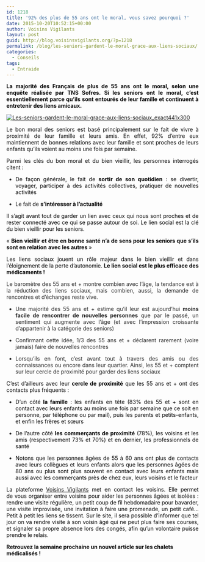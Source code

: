 ```yaml
---
id: 1218
title: '92% des plus de 55 ans ont le moral, vous savez pourquoi ?'
date: 2015-10-20T10:52:15+00:00
author: Voisins Vigilants
layout: post
guid: http://blog.voisinsvigilants.org/?p=1218
permalink: /blog/les-seniors-gardent-le-moral-grace-aux-liens-sociaux/
categories:
  - Conseils
tags:
  - Entraide
---
```

<p style="color: #000000; text-align: justify;">
  <span style="color: #000000;"><strong>La majorité des Français de plus de 55 ans ont le moral, selon une enquête réalisée par TNS Sofres. Si les seniors ont le moral, c&rsquo;est essentiellement parce qu&rsquo;ils sont entourés de leur famille et continuent à entretenir des liens amicaux. </strong></span>
</p>

<p style="color: #000000; text-align: justify;">
  <a href="./../../images/2015/09/Les-seniors-gardent-le-moral-grace-aux-liens-sociaux_exact441x300.jpg"><img class="aligncenter  wp-image-1221" src="./../../images/2015/09/Les-seniors-gardent-le-moral-grace-aux-liens-sociaux_exact441x300.jpg" alt="Les-seniors-gardent-le-moral-grace-aux-liens-sociaux_exact441x300"/></a>
</p>

<p style="color: #000000; text-align: justify;">
  Le bon moral des seniors est basé principalement sur le fait de vivre à proximité de leur famille et leurs amis. En effet, 92% d&rsquo;entre eux maintiennent de bonnes relations avec leur famille et sont proches de leurs enfants qu&rsquo;ils voient au moins une fois par semaine.
</p>

<p style="color: #262626; text-align: justify;">
  <span style="color: #000000;">Parmi les clés du bon moral et du bien vieillir, les personnes interrogés citent :</span>
</p>

<ul style="color: #262626;">
  <li style="text-align: justify;">
    <span style="color: #000000;">De façon générale, le fait de <strong>sortir de son quotidien</strong> : se divertir, voyager, participer à des activités collectives, pratiquer de nouvelles activités</span>
  </li>
</ul>

<ul style="color: #262626;">
  <li style="text-align: justify;">
    <span style="color: #000000;">Le fait de <strong>s’intéresser à l’actualité</strong></span>
  </li>
</ul>

<p style="color: #262626; text-align: justify;">
  <span style="color: #000000;">Il s’agit avant tout de<strong> </strong>garder un lien avec ceux qui nous sont proches et de rester connecté avec ce qui se passe autour de soi. Le lien social est la clé du bien vieillir pour les seniors.</span>
</p>

<p style="color: #262626; text-align: justify;">
  <span style="color: #000000;">« <strong>Bien vieillir et être en bonne santé n’a de sens pour les seniors que s’ils sont en relation</strong> <strong>avec les autres </strong>»</span>
</p>

<p style="color: #262626; text-align: justify;">
  <span style="color: #000000;">Les liens sociaux jouent un rôle majeur dans le bien vieillir et dans l’éloignement de la perte d’autonomie. <strong>Le lien social est le plus efficace des médicaments !</strong><strong> </strong></span>
</p>

<p style="color: #262626; text-align: justify;">
  Le baromètre des 55 ans et + montre combien avec l’âge, la tendance est à la réduction des liens sociaux, mais combien, aussi, la demande de rencontres et d’échanges reste vive.
</p>

<ul style="color: #262626; text-align: justify;">
  <li>
    Une majorité des 55 ans et + estime qu’il leur est aujourd’hui <strong>moins facile de rencontrer de nouvelles personnes</strong> que par le passé, un sentiment qui augmente avec l’âge (et avec l’impression croissante d’appartenir à la catégorie des seniors)
  </li>
</ul>

<ul style="color: #262626; text-align: justify;">
  <li>
    Confirmant cette idée, 1/3 des 55 ans et + déclarent rarement (voire jamais) faire de nouvelles rencontres
  </li>
</ul>

<ul style="color: #262626;">
  <li style="text-align: justify;">
    Lorsqu’ils en font, c’est avant tout à travers des amis ou des connaissances ou encore dans leur quartier. Ainsi, les 55 et + comptent sur leur cercle de proximité pour garder des liens sociaux
  </li>
</ul>

<p style="color: #262626; text-align: justify;">
  <span style="color: #000000;">C’est d’ailleurs avec leur <strong>cercle de proximité</strong> que les 55 ans et + ont des contacts plus fréquents : </span>
</p>

<ul style="color: #262626; text-align: justify;">
  <li>
    <span style="color: #000000;">D’un côté<strong> la famille</strong> : les enfants en tête (83% des 55 et + sont en contact avec leurs enfants au moins une fois par semaine que ce soit en personne, par téléphone ou par mail), puis les parents et petits-enfants, et enfin les frères et sœurs</span>
  </li>
</ul>

<ul style="color: #262626; text-align: justify;">
  <li>
    <span style="color: #000000;">De l’autre côté <strong>les commerçants de proximité</strong> (78%), les voisins et les amis (respectivement 73% et 70%) et en dernier, les professionnels de santé</span>
  </li>
</ul>

<ul style="color: #262626;">
  <li style="text-align: justify;">
    <span style="color: #000000;">Notons que les personnes âgées de 55 à 60 ans ont plus de contacts avec leurs collègues et leurs enfants alors que les personnes âgées de 80 ans ou plus sont plus souvent en contact avec leurs enfants mais aussi avec les commerçants près de chez eux, leurs voisins et le facteur</span>
  </li>
</ul>

<p style="color: #000000; text-align: justify;">
  <span style="color: #000000;">La plateforme <a href="http://www.voisinsvigilants.org">Voisins Vigilants</a> met en contact les voisins. Elle permet de vous organiser entre voisins pour aider les personnes âgées et isolées : rendre une visite régulière, un petit coup de fil hebdomadaire pour bavarder, une visite improvisée, une invitation à faire une promenade, un petit café… Petit à petit les liens se tissent. Sur le site, il sera possible d’informer que tel jour on va rendre visite à son voisin âgé qui ne peut plus faire ses courses, et signaler sa propre absence lors des congés, afin qu’un volontaire puisse prendre le relais.</span>
</p>

<p style="font-weight: inherit; color: #000000;">
  <strong style="font-style: inherit;">Retrouvez la semaine prochaine un nouvel article sur les chalets médicalisés ! </strong>
</p>
